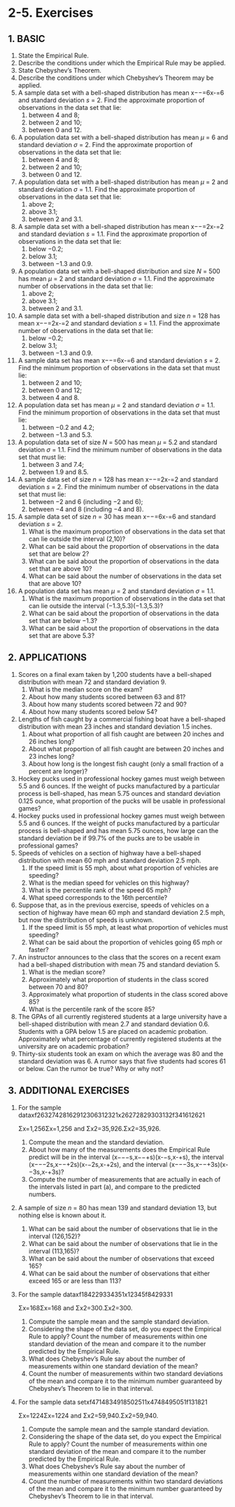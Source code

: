 # 2-5. Exercises

## 1. **BASIC**

1. State the Empirical Rule.
2. Describe the conditions under which the Empirical Rule may be applied.
3. State Chebyshev’s Theorem.
4. Describe the conditions under which Chebyshev’s Theorem may be applied.
5. A sample data set with a bell-shaped distribution has mean x−−=6x-=6 and standard deviation _s_ = 2. Find the approximate proportion of observations in the data set that lie:
   1. between 4 and 8;
   2. between 2 and 10;
   3. between 0 and 12.
6. A population data set with a bell-shaped distribution has mean _μ_ = 6 and standard deviation _σ_ = 2. Find the approximate proportion of observations in the data set that lie:
   1. between 4 and 8;
   2. between 2 and 10;
   3. between 0 and 12.
7. A population data set with a bell-shaped distribution has mean _μ_ = 2 and standard deviation _σ_ = 1.1. Find the approximate proportion of observations in the data set that lie:
   1. above 2;
   2. above 3.1;
   3. between 2 and 3.1.
8. A sample data set with a bell-shaped distribution has mean x−−=2x-=2 and standard deviation _s_ = 1.1. Find the approximate proportion of observations in the data set that lie:
   1. below −0.2;
   2. below 3.1;
   3. between −1.3 and 0.9.
9. A population data set with a bell-shaped distribution and size _N_ = 500 has mean _μ_ = 2 and standard deviation _σ_ = 1.1. Find the approximate number of observations in the data set that lie:
   1. above 2;
   2. above 3.1;
   3. between 2 and 3.1.
10. A sample data set with a bell-shaped distribution and size _n_ = 128 has mean x−−=2x-=2 and standard deviation _s_ = 1.1. Find the approximate number of observations in the data set that lie:
    1. below −0.2;
    2. below 3.1;
    3. between −1.3 and 0.9.
11. A sample data set has mean x−−=6x-=6 and standard deviation _s_ = 2. Find the minimum proportion of observations in the data set that must lie:
    1. between 2 and 10;
    2. between 0 and 12;
    3. between 4 and 8.
12. A population data set has mean _μ_ = 2 and standard deviation _σ_ = 1.1. Find the minimum proportion of observations in the data set that must lie:
    1. between −0.2 and 4.2;
    2. between −1.3 and 5.3.
13. A population data set of size _N_ = 500 has mean _μ_ = 5.2 and standard deviation _σ_ = 1.1. Find the minimum number of observations in the data set that must lie:
    1. between 3 and 7.4;
    2. between 1.9 and 8.5.
14. A sample data set of size _n_ = 128 has mean x−−=2x-=2 and standard deviation _s_ = 2. Find the minimum number of observations in the data set that must lie:
    1. between −2 and 6 \(including −2 and 6\);
    2. between −4 and 8 \(including −4 and 8\).
15. A sample data set of size _n_ = 30 has mean x−−=6x-=6 and standard deviation _s_ = 2.
    1. What is the maximum proportion of observations in the data set that can lie outside the interval \(2,10\)?
    2. What can be said about the proportion of observations in the data set that are below 2?
    3. What can be said about the proportion of observations in the data set that are above 10?
    4. What can be said about the number of observations in the data set that are above 10?
16. A population data set has mean _μ_ = 2 and standard deviation _σ_ = 1.1.
    1. What is the maximum proportion of observations in the data set that can lie outside the interval \(−1.3,5.3\)\(−1.3,5.3\)?
    2. What can be said about the proportion of observations in the data set that are below −1.3?
    3. What can be said about the proportion of observations in the data set that are above 5.3?

## **2. APPLICATIONS**

1. Scores on a final exam taken by 1,200 students have a bell-shaped distribution with mean 72 and standard deviation 9.
   1. What is the median score on the exam?
   2. About how many students scored between 63 and 81?
   3. About how many students scored between 72 and 90?
   4. About how many students scored below 54?
2. Lengths of fish caught by a commercial fishing boat have a bell-shaped distribution with mean 23 inches and standard deviation 1.5 inches.
   1. About what proportion of all fish caught are between 20 inches and 26 inches long?
   2. About what proportion of all fish caught are between 20 inches and 23 inches long?
   3. About how long is the longest fish caught \(only a small fraction of a percent are longer\)?
3. Hockey pucks used in professional hockey games must weigh between 5.5 and 6 ounces. If the weight of pucks manufactured by a particular process is bell-shaped, has mean 5.75 ounces and standard deviation 0.125 ounce, what proportion of the pucks will be usable in professional games?
4. Hockey pucks used in professional hockey games must weigh between 5.5 and 6 ounces. If the weight of pucks manufactured by a particular process is bell-shaped and has mean 5.75 ounces, how large can the standard deviation be if 99.7% of the pucks are to be usable in professional games?
5. Speeds of vehicles on a section of highway have a bell-shaped distribution with mean 60 mph and standard deviation 2.5 mph.
   1. If the speed limit is 55 mph, about what proportion of vehicles are speeding?
   2. What is the median speed for vehicles on this highway?
   3. What is the percentile rank of the speed 65 mph?
   4. What speed corresponds to the 16th percentile?
6. Suppose that, as in the previous exercise, speeds of vehicles on a section of highway have mean 60 mph and standard deviation 2.5 mph, but now the distribution of speeds is unknown.
   1. If the speed limit is 55 mph, at least what proportion of vehicles must speeding?
   2. What can be said about the proportion of vehicles going 65 mph or faster?
7. An instructor announces to the class that the scores on a recent exam had a bell-shaped distribution with mean 75 and standard deviation 5.
   1. What is the median score?
   2. Approximately what proportion of students in the class scored between 70 and 80?
   3. Approximately what proportion of students in the class scored above 85?
   4. What is the percentile rank of the score 85?
8. The GPAs of all currently registered students at a large university have a bell-shaped distribution with mean 2.7 and standard deviation 0.6. Students with a GPA below 1.5 are placed on academic probation. Approximately what percentage of currently registered students at the university are on academic probation?
9. Thirty-six students took an exam on which the average was 80 and the standard deviation was 6. A rumor says that five students had scores 61 or below. Can the rumor be true? Why or why not?

## **3. ADDITIONAL EXERCISES**

1. For the sample dataxf26327428162912306312321x26272829303132f341612621

   Σx=1,256Σx=1,256 and Σx2=35,926.Σx2=35,926.

   1. Compute the mean and the standard deviation.
   2. About how many of the measurements does the Empirical Rule predict will be in the interval \(x−−−s,x−−+s\)\(x-−s,x-+s\), the interval \(x−−−2s,x−−+2s\)\(x-−2s,x-+2s\), and the interval \(x−−−3s,x−−+3s\)\(x-−3s,x-+3s\)?
   3. Compute the number of measurements that are actually in each of the intervals listed in part \(a\), and compare to the predicted numbers.

2. A sample of size _n_ = 80 has mean 139 and standard deviation 13, but nothing else is known about it.
   1. What can be said about the number of observations that lie in the interval \(126,152\)?
   2. What can be said about the number of observations that lie in the interval \(113,165\)?
   3. What can be said about the number of observations that exceed 165?
   4. What can be said about the number of observations that either exceed 165 or are less than 113?
3. For the sample dataxf184229334351x12345f8429331

   Σx=168Σx=168 and Σx2=300.Σx2=300.

   1. Compute the sample mean and the sample standard deviation.
   2. Considering the shape of the data set, do you expect the Empirical Rule to apply? Count the number of measurements within one standard deviation of the mean and compare it to the number predicted by the Empirical Rule.
   3. What does Chebyshev’s Rule say about the number of measurements within one standard deviation of the mean?
   4. Count the number of measurements within two standard deviations of the mean and compare it to the minimum number guaranteed by Chebyshev’s Theorem to lie in that interval.

4. For the sample data setxf4714834918502511x4748495051f131821

   Σx=1224Σx=1224 and Σx2=59,940.Σx2=59,940.

   1. Compute the sample mean and the sample standard deviation.
   2. Considering the shape of the data set, do you expect the Empirical Rule to apply? Count the number of measurements within one standard deviation of the mean and compare it to the number predicted by the Empirical Rule.
   3. What does Chebyshev’s Rule say about the number of measurements within one standard deviation of the mean?
   4. Count the number of measurements within two standard deviations of the mean and compare it to the minimum number guaranteed by Chebyshev’s Theorem to lie in that interval.

